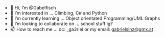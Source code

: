 - 👋 Hi, I’m @Gabelfisch
- 👀 I’m interested in ... Climbing, C# and Python
- 🌱 I’m currently learning ... Object orientated Programming/UML Graphs
- 💞️ I’m looking to collaborate on ... school stuff ig?
- 📫 How to reach me ... dc: _ga3riel or my email: gabrielsinz@gmx.at
